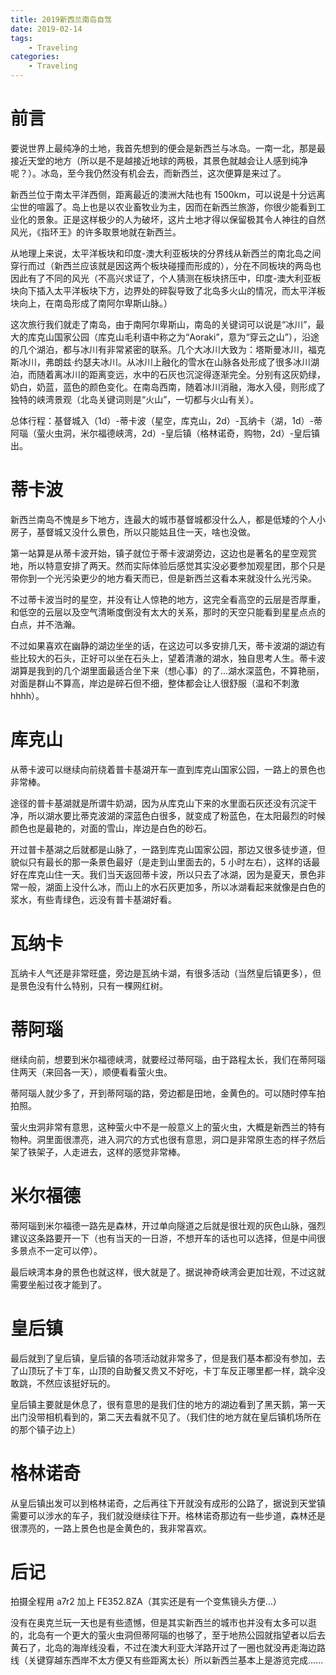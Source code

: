 ```yaml
---
title: 2019新西兰南岛自驾
date: 2019-02-14
tags:
    - Traveling
categories:
    - Traveling
---
```


# 前言

要说世界上最纯净的土地，我首先想到的便会是新西兰与冰岛。一南一北，那是最接近天堂的地方（所以是不是越接近地球的两极，其景色就越会让人感到纯净呢？）。冰岛，至今我仍然没有机会去，而新西兰，这次便算是来过了。

新西兰位于南太平洋西侧，距离最近的澳洲大陆也有 1500km，可以说是十分远离尘世的喧嚣了。岛上也是以农业畜牧业为主，因而在新西兰旅游，你很少能看到工业化的景象。正是这样极少的人为破坏，这片土地才得以保留极其令人神往的自然风光，《指环王》的许多取景地就在新西兰。

从地理上来说，太平洋板块和印度-澳大利亚板块的分界线从新西兰的南北岛之间穿行而过（新西兰应该就是因这两个板块碰撞而形成的），分在不同板块的两岛也因此有了不同的风光（不高兴求证了，个人猜测在板块挤压中，印度-澳大利亚板块向下插入太平洋板块下方，边界处的碎裂导致了北岛多火山的情况，而太平洋板块向上，在南岛形成了南阿尔卑斯山脉。）

这次旅行我们就走了南岛，由于南阿尔卑斯山，南岛的关键词可以说是“冰川”，最大的库克山国家公园（库克山毛利语中称之为“Aoraki”，意为“穿云之山”），沿途的几个湖泊，都与冰川有非常紧密的联系。几个大冰川大致为：塔斯曼冰川，福克斯冰川，弗朗兹·约瑟夫冰川。从冰川上融化的雪水在山脉各处形成了很多冰川湖泊，而随着离冰川的距离变远，水中的石灰也沉淀得逐渐完全。分别有这灰奶绿，奶白，奶蓝，蓝色的颜色变化。在南岛西南，随着冰川消融，海水入侵，则形成了独特的峡湾景观（北岛关键词则是“火山”，一切都与火山有关）。

总体行程：基督城入（1d）-蒂卡波（星空，库克山，2d）-瓦纳卡（湖，1d）-蒂阿瑙（萤火虫洞，米尔福德峡湾，2d）-皇后镇（格林诺奇，购物，2d）-皇后镇出。

# 蒂卡波

新西兰南岛不愧是乡下地方，连最大的城市基督城都没什么人，都是低矮的个人小房子，基督城又没什么景色，所以只能姑且住一天，啥也没做。

第一站算是从蒂卡波开始，镇子就位于蒂卡波湖旁边，这边也是著名的星空观赏地，所以特意安排了两天。然而实际体验后感觉其实没必要参加观星团，那个只是带你到一个光污染更少的地方看天而已，但是新西兰这看本来就没什么光污染。

不过蒂卡波当时的星空，并没有让人惊艳的地方，这完全看高空的云层是否厚重，和低空的云层以及空气清晰度倒没有太大的关系，那时的天空只能看到星星点点的白点，并不浩瀚。

不过如果喜欢在幽静的湖边坐坐的话，在这边可以多安排几天，蒂卡波湖的湖边有些比较大的石头，正好可以坐在石头上，望着清澈的湖水，独自思考人生。蒂卡波湖算是我到的几个湖里面最适合坐下来（想心事）的了...湖水深蓝色，不算艳丽，对面是群山不算高，岸边是碎石但不细，整体都会让人很舒服（温和不刺激 hhhh）。

# 库克山

从蒂卡波可以继续向前绕着普卡基湖开车一直到库克山国家公园，一路上的景色也非常棒。

途径的普卡基湖就是所谓牛奶湖，因为从库克山下来的水里面石灰还没有沉淀干净，所以湖水要比蒂克波湖的深蓝色白很多，就变成了粉蓝色，在太阳最烈的时候颜色也是最艳的，对面的雪山，岸边是白色的砂石。

开过普卡基湖之后就都是山脉了，一路到库克山国家公园，那边又很多徒步道，但貌似只有最长的那一条景色最好（是走到山里面去的，5 小时左右），这样的话最好在库克山住一天。我们当天返回蒂卡波，所以只去了冰湖，因为是夏天，景色非常一般，湖面上没什么冰，而山上的水石灰更加多，所以冰湖看起来就像是白色的浆水，有些青绿色，远没有普卡基湖好看。

# 瓦纳卡

瓦纳卡人气还是非常旺盛，旁边是瓦纳卡湖，有很多活动（当然皇后镇更多），但是景色没有什么特别，只有一棵网红树。

# 蒂阿瑙

继续向前，想要到米尔福德峡湾，就要经过蒂阿瑙，由于路程太长，我们在蒂阿瑙住两天（来回各一天），顺便看看萤火虫。

蒂阿瑙人就少多了，开到蒂阿瑙的路，旁边都是田地，金黄色的。可以随时停车拍拍照。

萤火虫洞非常有意思，这种萤火中不是一般意义上的萤火虫，大概是新西兰的特有物种。洞里面很漂亮，进入洞穴的方式也很有意思，洞口是非常原生态的样子然后架了铁架子，人走进去，这样的感觉非常棒。

# 米尔福德

蒂阿瑙到米尔福德一路先是森林，开过单向隧道之后就是很壮观的灰色山脉，强烈建议这条路要开一下（也有当天的一日游，不想开车的话也可以选择，但是中间很多景点不一定可以停）。

最后峡湾本身的景色也就这样，很大就是了。据说神奇峡湾会更加壮观，不过这就需要坐船过夜才能到了。

# 皇后镇

最后就到了皇后镇，皇后镇的各项活动就非常多了，但是我们基本都没有参加，去了山顶玩了卡丁车，山顶的自助餐又贵又不好吃，卡丁车反正哪里都一样，跳伞没敢跳，不然应该挺好玩的。

皇后镇主要就是休息了，很有意思的是我们住的地方的湖边看到了黑天鹅，第一天出门没带相机看到的，第二天去看就不见了。（我们住的地方就在皇后镇机场所在的那个镇子边上）

# 格林诺奇

从皇后镇出发可以到格林诺奇，之后再往下开就没有成形的公路了，据说到天堂镇需要可以涉水的车子，我们就没继续往下开。格林诺奇那边有一些步道，森林还是很漂亮的，一路上景色也是金黄色的，我非常喜欢。

# 后记

拍摄全程用 a7r2 加上 FE352.8ZA（其实还是有一个变焦镜头方便...）

没有在奥克兰玩一天也是有些遗憾，但是其实新西兰的城市也并没有太多可以逛的，北岛有一个更大的萤火虫洞但蒂阿瑙的也够了，至于地热公园就指望者以后去黄石了，北岛的海岸线没看，不过在澳大利亚大洋路开过了一圈也就没再走海边路线（关键穿越东西岸不太方便又有些距离太长）所以新西兰基本上是游览完成......
